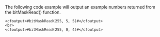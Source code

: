 The following code example will output an example numbers returned from the bitMaskRead() function.

```lucee
<cfoutput>#bitMaskRead(255, 5, 5)#</cfoutput>
<br>
<cfoutput>#bitMaskRead(255, 0, 4)#</cfoutput>
```